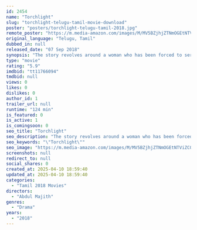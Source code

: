 ```yaml
---
id: 2454
name: "Torchlight"
slug: "torchlight-telugu-tamil-movie-download"
poster: "posters/torchlight-telugu-tamil-2018.jpg"
remote_poster: "https://m.media-amazon.com/images/M/MV5BZjhjZTNmOGEtNTViZC00NmYxLTg1NjMtYTBkMmM2ZTU2YTYzXkEyXkFqcGc@._V1_SX300.jpg"
original_language: "Telugu, Tamil"
dubbed_in: null
released_date: "07 Sep 2018"
synopsis: "The story revolves around a woman who has been forced to serve as a sex worker."
type: "movie"
rating: "5.9"
imdbid: "tt11766094"
tmdbid: null
views: 0
likes: 0
dislikes: 0
author_id: 1
trailer_url: null
runtime: "124 min"
is_featured: 0
is_active: 1
is_comingsoon: 0
seo_title: "Torchlight"
seo_description: "The story revolves around a woman who has been forced to serve as a sex worker."
seo_keywords: "\"Torchlight\""
seo_image: "https://m.media-amazon.com/images/M/MV5BZjhjZTNmOGEtNTViZC00NmYxLTg1NjMtYTBkMmM2ZTU2YTYzXkEyXkFqcGc@._V1_SX300.jpg"
screenshots: null
redirect_to: null
social_shares: 0
created_at: 2025-04-10 18:59:40
updated_at: 2025-04-10 18:59:40
categories:
  - "Tamil 2018 Movies"
directors:
  - "Abdul Majith"
genres:
  - "Drama"
years:
  - "2018"
---
```


